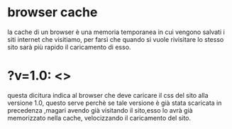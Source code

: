 # browser cache
la cache di un browser è una memoria temporanea in cui vengono salvati i siti internet che visitiamo, per farsì che quando si vuole rivisitare lo stesso sito sarà più rapido il caricamento di esso.

# ?v=1.0: <>
questa dicitura indica al browser che deve caricare il css del sito alla versione 1.0, questo serve perchè se tale versione è già stata scaricata in precedenza ,magari avendo già visitando il sito,esso lo avrà già memorizzato nella cache, velocizzando il caricamento del sito.

